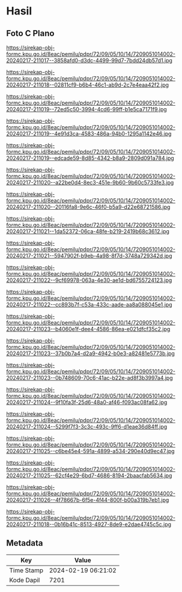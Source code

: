 # Hasil

## Foto C Plano

https://sirekap-obj-formc.kpu.go.id/8eac/pemilu/pdpr/72/09/05/10/14/7209051014002-20240217-211017--3858afd0-d3dc-4499-99d7-7bdd24db57d1.jpg

https://sirekap-obj-formc.kpu.go.id/8eac/pemilu/pdpr/72/09/05/10/14/7209051014002-20240217-211018--02811cf9-b6b4-46c1-ab9d-2c7e4eaa42f2.jpg

https://sirekap-obj-formc.kpu.go.id/8eac/pemilu/pdpr/72/09/05/10/14/7209051014002-20240217-211019--72ed5c50-3994-4cd6-99ff-b1e5ca7171f9.jpg

https://sirekap-obj-formc.kpu.go.id/8eac/pemilu/pdpr/72/09/05/10/14/7209051014002-20240217-211019--4e91d3ca-4583-486a-94b0-1295a1142e46.jpg

https://sirekap-obj-formc.kpu.go.id/8eac/pemilu/pdpr/72/09/05/10/14/7209051014002-20240217-211019--edcade59-8d85-4342-b8a9-2809d091a784.jpg

https://sirekap-obj-formc.kpu.go.id/8eac/pemilu/pdpr/72/09/05/10/14/7209051014002-20240217-211020--a22be0d4-8ec3-451e-9b60-9b60c5733fe3.jpg

https://sirekap-obj-formc.kpu.go.id/8eac/pemilu/pdpr/72/09/05/10/14/7209051014002-20240217-211020--20116fa8-9e6c-46f0-b5a9-d22e68721586.jpg

https://sirekap-obj-formc.kpu.go.id/8eac/pemilu/pdpr/72/09/05/10/14/7209051014002-20240217-211021--1da52372-06ca-48fe-b219-2419b68c3612.jpg

https://sirekap-obj-formc.kpu.go.id/8eac/pemilu/pdpr/72/09/05/10/14/7209051014002-20240217-211021--5947902f-b9eb-4a98-8f7d-3748a729342d.jpg

https://sirekap-obj-formc.kpu.go.id/8eac/pemilu/pdpr/72/09/05/10/14/7209051014002-20240217-211022--9cf69978-063a-4e30-ae1d-bd6755724123.jpg

https://sirekap-obj-formc.kpu.go.id/8eac/pemilu/pdpr/72/09/05/10/14/7209051014002-20240217-211022--cc893b7f-c53a-433c-aade-aa8a088045e1.jpg

https://sirekap-obj-formc.kpu.go.id/8eac/pemilu/pdpr/72/09/05/10/14/7209051014002-20240217-211023--b4060e1f-dee4-4586-86ea-e021dfcf35c2.jpg

https://sirekap-obj-formc.kpu.go.id/8eac/pemilu/pdpr/72/09/05/10/14/7209051014002-20240217-211023--37b0b7a4-d2a9-4942-b0e3-a82481e5773b.jpg

https://sirekap-obj-formc.kpu.go.id/8eac/pemilu/pdpr/72/09/05/10/14/7209051014002-20240217-211023--0b748609-70c6-41ac-b22e-ad8f3b3997a4.jpg

https://sirekap-obj-formc.kpu.go.id/8eac/pemilu/pdpr/72/09/05/10/14/7209051014002-20240217-211024--9f10fa3f-25d6-48a0-af46-f093ac08fa62.jpg

https://sirekap-obj-formc.kpu.go.id/8eac/pemilu/pdpr/72/09/05/10/14/7209051014002-20240217-211024--5299f7f3-3c3c-493c-9ff6-d1eae36d84ff.jpg

https://sirekap-obj-formc.kpu.go.id/8eac/pemilu/pdpr/72/09/05/10/14/7209051014002-20240217-211025--c6be45e4-591a-4899-a534-290e40d9ec47.jpg

https://sirekap-obj-formc.kpu.go.id/8eac/pemilu/pdpr/72/09/05/10/14/7209051014002-20240217-211025--62cf4e29-6bd7-4686-8194-2baacfab5634.jpg

https://sirekap-obj-formc.kpu.go.id/8eac/pemilu/pdpr/72/09/05/10/14/7209051014002-20240217-211026--4f78667b-6f5e-4f44-800f-b00a319b7eb1.jpg

https://sirekap-obj-formc.kpu.go.id/8eac/pemilu/pdpr/72/09/05/10/14/7209051014002-20240217-211018--0b16b41c-8513-4927-8de9-e2dae4745c5c.jpg


## Metadata

| Key        | Value               |
| ---------- | ------------------- |
| Time Stamp | 2024-02-19 06:21:02 |
| Kode Dapil | 7201                |




